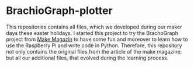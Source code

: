 # BrachioGraph-plotter

This repositories contains all files, which we developed during our maker days these easter holidays. I started this project to try the BrachoGraph project from [Make Magazin](http://make-magazin.de/x6n4) to have some fun and moreover to learn how to use the Raspberry Pi and write code in Python. Therefore, this repository not only contains the original files from the article of the make magazine, but all our additional files, that evolved during the learning process.


